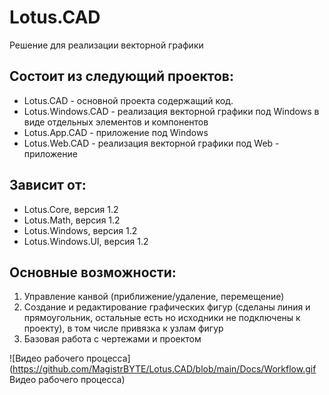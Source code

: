 # Lotus.CAD
Решение для реализации векторной графики

## Состоит из следующий проектов:
 - Lotus.CAD - основной проекта содержащий код. 
 - Lotus.Windows.CAD - реализация векторной графики под Windows в виде отдельных элементов и компонентов
 - Lotus.App.CAD - приложение под Windows
 - Lotus.Web.CAD - реализация векторной графики под Web - приложение

## Зависит от:
 - Lotus.Core, версия 1.2
 - Lotus.Math, версия 1.2
 - Lotus.Windows, версия 1.2
 - Lotus.Windows.UI, версия 1.2

## Основные возможности:
1. Управление канвой (приближение/удаление, перемещение)
2. Создание и редактирование графических фигур (сделаны линия и прямоугольник, остальные есть но исходники не подключены к проекту), в том числе привязка к узлам фигур
3. Базовая работа с чертежами и проектом

![Видео рабочего процесса](https://github.com/MagistrBYTE/Lotus.CAD/blob/main/Docs/Workflow.gif Видео рабочего процесса)
